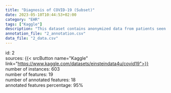 ```yaml
---
title: "Diagnosis of COVID-19 (Subset)"
date: 2023-05-10T10:44:53+02:00
category: "EHR"
tags: ["Kaggle"]
description: "This dataset contains anonymized data from patients seen at the Hospital Israelita Albert Einstein, at São Paulo, Brazil, and who had  samples collected to perform the SARS-CoV-2 RT-PCR and additional laboratory tests during a visit to the hospital. All data were anonymized following the best international practices and recommendations. All clinical data were standardized to have a mean of zero and a unit standard deviation. "
annotation_file: "2_annotation.csv"
data_file: "2_data.csv"
---
```

id: 2 \
sources: {{< srcButton name="Kaggle" link="https://www.kaggle.com/datasets/einsteindata4u/covid19">}}  \
number of instances: 603 \
number of features: 19 \
number of annotated features: 18 \
annotated features percentage: 95% 
